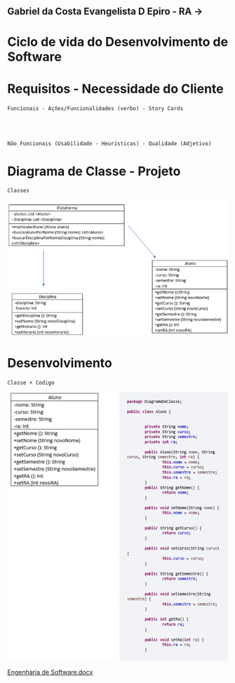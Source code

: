 ## Gabriel da Costa Evangelista D Epiro - RA -> 
# Ciclo de vida do Desenvolvimento de Software

# Requisitos - Necessidade do Cliente

    Funcionais - Ações/Funcionalidades (verbo) - Story Cards
  
  
  

    Não Funcionais (Usabilidade - Heurísticas) - Qualidade (Adjetivo)
  
  
  
  
  # Diagrama de Classe - Projeto
    Classes
   <img src="https://github.com/GabrielDepiro/Bertoti/blob/main/Engenharia%20de%20Software/Diagrama%20de%20Classe.png">
  
  # Desenvolvimento
    Classe + Codigo 
   <img src="https://github.com/GabrielDepiro/Bertoti/blob/main/Engenharia%20de%20Software/Codigo%20Aluno.png">
  

[Engenharia de Software.docx](https://github.com/GabrielDepiro/Bertoti/files/8249011/Engenharia.de.Software.docx)



